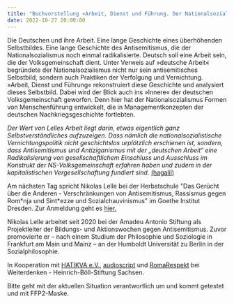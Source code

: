 ```yaml
---
title: "Buchvorstellung »Arbeit, Dienst und Führung. Der Nationalsozialismus und sein Erbe« mit dem Autor Nikolas Lelle"
date: 2022-10-27 20:00:00
---
```



Die Deutschen und ihre Arbeit. Eine lange Geschichte eines überhöhenden Selbstbildes. Eine lange Geschichte des 
Antisemitismus, die der Nationalsozialismus noch einmal radikalisierte. Deutsch soll eine Arbeit sein, die der 
Volksgemeinschaft dient. Unter Verweis auf »deutsche Arbeit« begründete der Nationalsozialismus nicht nur sein
antisemitisches Selbstbild, sondern auch Praktiken der Verfolgung und Vernichtung. »Arbeit, Dienst und Führung« 
rekonstruiert diese Geschichte und analysiert dieses Selbstbild. Dabei wird der Blick auch ins »Innere« der 
deutschen Volksgemeinschaft geworfen. Denn hier hat der Nationalsozialismus Formen von Menschenführung entwickelt, 
die in Managementkonzepten der deutschen Nachkriegsgeschichte fortlebten.

*Der Wert von Lelles Arbeit liegt darin, etwas eigentlich ganz Selbstverständliches aufzuzeigen. Dass nämlich die 
nationalsozialistische Vernichtungspolitik nicht geschichtslos urplötzlich erschienen ist, sondern, dass Antisemitismus 
und Antiziganismus mit der „deutschen Arbeit“ eine Radikalisierung von gesellschaftlichem Einschluss und Ausschluss im 
Konstrukt der NS-Volksgemeinschaft erfahren haben und zudem in der kapitalistischen Vergesellschaftung fundiert sind.*
[(hagalil)](https://www.hagalil.com/2022/10/lelle/)

Am nächsten Tag spricht Nikolas Lelle bei der Herbstschule "Das Gerücht über die Anderen - Verschränkungen von 
Antisemitismus, Rassismus gegen Rom\*nja und Sint\*ezze und Sozialchauvinismus" im Goethe Institut Dresden. 
Zur Anmeldung geht es [hier.](https://calendar.boell.de/de/event/das-geruecht-ueber-die-anderen-verschraenkungen-von-antisemitismus-rassismus-gegen-romnja-und)

Nikolas Lelle arbeitet seit 2020 bei der Amadeu Antonio Stiftung als Projektleiter der Bildungs- und Aktionswochen
gegen Antisemitismus. Zuvor promovierte er – nach einem Studium der Philosophie und Soziologie in Frankfurt am Main 
und Mainz – an der Humboldt Universität zu Berlin in der Sozialphilosophie.

In Kooperation mit [HATIKVA e.V.](https://www.hatikva.de/), [audioscript](http://www.audioscript.net/) und [RomaRespekt](https://www.weiterdenken.de/de/romarespekt) bei Weiterdenken - Heinrich-Böll-Stiftung Sachsen.

Bitte geht mit der aktuellen Situation verantwortlich um und kommt getestet und mit FFP2-Maske.



